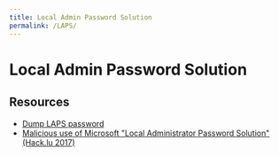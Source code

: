 ```yaml
---
title: Local Admin Password Solution
permalink: /LAPS/
---
```


# Local Admin Password Solution

Resources
---------

- [Dump LAPS password](https://room362.com/post/2017/dump-laps-passwords-with-ldapsearch/)
- [Malicious use of Microsoft "Local Administrator Password Solution" (Hack.lu 2017)](https://www.youtube.com/watch?v=opSctm4L8kE)

